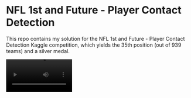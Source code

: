 # NFL 1st and Future - Player Contact Detection

This repo contains my solution for the NFL 1st and Future - Player Contact Detection Kaggle competition, which yields the 35th position (out of 939 teams) and a silver medal.

<video src='sample-output.mp4' width=180/>

